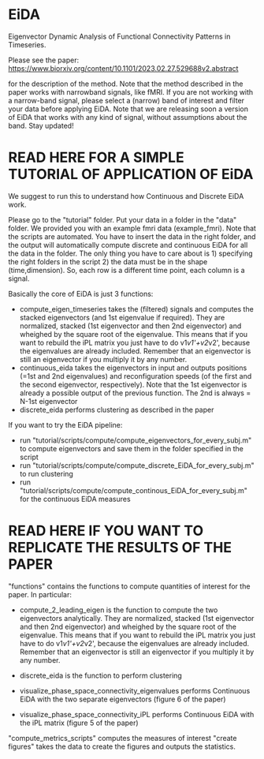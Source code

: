 # EiDA
Eigenvector Dynamic Analysis of Functional Connectivity Patterns in Timeseries. 

Please see the paper: 
https://www.biorxiv.org/content/10.1101/2023.02.27.529688v2.abstract

for the description of the method. Note that the method described in the paper works with narrowband signals, like fMRI. If you are not working with a narrow-band signal, please select a (narrow) band of interest and filter your data before applying EiDA. Note that we are releasing soon a version of EiDA that works with any kind of signal, without assumptions about the band. Stay updated!

# READ HERE FOR A SIMPLE TUTORIAL OF APPLICATION OF EiDA

We suggest to run this to understand how Continuous and Discrete EiDA work. 

Please go to the "tutorial" folder. Put your data in a folder in the "data" folder. We provided you with an example fmri data (example_fmri). 
Note that the scripts are automated. You have to insert the data in the right folder, and the output will automatically compute discrete and continuous EiDA for all the data in the folder. The only thing you have to care about is 1) specifying the right folders in the script 2) the data must be in the shape (time,dimension). So, each row is a different time point, each column is a signal. 

Basically the core of EiDA is just 3 functions: 

- compute_eigen_timeseries takes the (filtered) signals and computes the stacked eigenvectors (and 1st eigenvalue if required). They are normalized, stacked (1st eigenvector and then 2nd eigenvector) and wheighed by the square root of the eigenvalue. This means that if you want to rebuild the iPL matrix you just have to do v1*v1'+v2*v2', because the eigenvalues are already included. Remember that an eigenvector is still an eigenvector if you multiply it by any number.
- continuous_eida takes the eigenvectors in input and outputs positions (=1st and 2nd eigenvalues) and reconfiguration speeds (of the first and the second eigenvector, respectively). Note that the 1st eigenvector is already a possible output of the previous function. The 2nd is always = N-1st eigenvector
- discrete_eida performs clustering as described in the paper

If you want to try the EiDA pipeline: 

- run "tutorial/scripts/compute/compute_eigenvectors_for_every_subj.m" to compute eigenvectors and save them in the folder specified in the script
- run "tutorial/scripts/compute/compute_discrete_EiDA_for_every_subj.m" to run clustering
- run "tutorial/scripts/compute/compute_continous_EiDA_for_every_subj.m" for the continuous EiDA measures


# READ HERE IF YOU WANT TO REPLICATE THE RESULTS OF THE PAPER

"functions" contains the functions to compute quantities of interest for the paper. 
In particular: 

- compute_2_leading_eigen is the function to compute the two eigenvectors analytically. They are normalized, stacked (1st eigenvector and then 2nd eigenvector) and wheighed by the square root of the eigenvalue. This means that if you want to rebuild the iPL matrix you just have to do v1*v1'+v2*v2', because the eigenvalues are already included. Remember that an eigenvector is still an eigenvector if you multiply it by any number. 

- discrete_eida is the function to perform clustering
- visualize_phase_space_connectivity_eigenvalues performs Continuous EiDA with the two separate eigenvectors (figure 6 of the paper) 
- visualize_phase_space_connectivity_iPL performs Continuous EiDA with the iPL matrix (figure 5 of the paper)

"compute_metrics_scripts" computes the measures of interest "create figures" takes the data to create the figures and outputs the statistics. 


